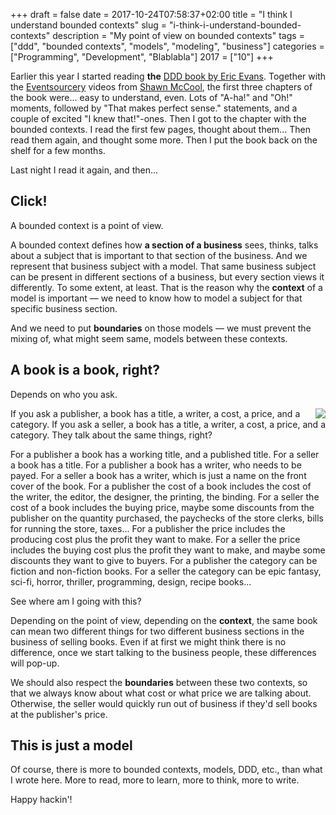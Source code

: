 +++
draft = false
date = 2017-10-24T07:58:37+02:00
title = "I think I understand bounded contexts"
slug = "i-think-i-understand-bounded-contexts"
description = "My point of view on bounded contexts"
tags = ["ddd", "bounded contexts", "models", "modeling", "business"]
categories = ["Programming", "Development", "Blablabla"]
2017 = ["10"]
+++

Earlier this year I started reading **the** [DDD book by Eric Evans](https://www.goodreads.com/book/show/179133.Domain_Driven_Design). Together with the [Eventsourcery](https://eventsourcery.com/) videos from [Shawn McCool](https://twitter.com/ShawnMcCool), the first three chapters of the book were... easy to understand, even. Lots of "A-ha!" and "Oh!" moments, followed by "That makes perfect sense." statements, and a couple of excited "I knew that!"-ones. Then I got to the chapter with the bounded contexts. I read the first few pages, thought about them... Then read them again, and thought some more. Then I put the book back on the shelf for a few months.

Last night I read it again, and then...

## Click!

A bounded context is a point of view.

A bounded context defines how **a section of a business** sees, thinks, talks about a subject that is important to that section of the business. And we represent that business subject with a model. That same business subject can be present in different sections of a business, but every section views it differently. To some extent, at least. That is the reason why the **context** of a model is important &mdash; we need to know how to model a subject for that specific business section.

And we need to put **boundaries** on those models &mdash; we must prevent the mixing of, what might seem same, models between these contexts.

## A book is a book, right?

Depends on who you ask.

<a href="/img/posts/bounded-context-books-big.jpg"><img src='/img/posts/bounded-context-books-small.jpg' style='float:right;padding-left: 5px;'></a>

If you ask a publisher, a book has a title, a writer, a cost, a price, and a category. If you ask a seller, a book has a title, a writer, a cost, a price, and a category. They talk about the same things, right?

For a publisher a book has a working title, and a published title. For a seller a book has a title. For a publisher a book has a writer, who needs to be payed. For a seller a book has a writer, which is just a name on the front cover of the book. For a publisher the cost of a book includes the cost of the writer, the editor, the designer, the printing, the binding. For a seller the cost of a book includes the buying price, maybe some discounts from the publisher on the quantity purchased, the paychecks of the store clerks, bills for running the store, taxes... For a publisher the price includes the producing cost plus the profit they want to make. For a seller the price includes the buying cost plus the profit they want to make, and maybe some discounts they want to give to buyers. For a publisher the category can be fiction and non-fiction books. For a seller the category can be epic fantasy, sci-fi, horror, thriller, programming, design, recipe books...

See where am I going with this?

Depending on the point of view, depending on the **context**, the same book can mean two different things for two different business sections in the business of selling books. Even if at first we might think there is no difference, once we start talking to the business people, these differences will pop-up.

We should also respect the **boundaries** between these two contexts, so that we always know about what cost or what price we are talking about. Otherwise, the seller would quickly run out of business if they'd sell books at the publisher's price.

## This is just a model

Of course, there is more to bounded contexts, models, DDD, etc., than what I wrote here. More to read, more to learn, more to think, more to write.

Happy hackin'!
